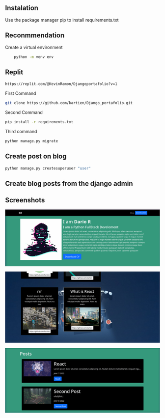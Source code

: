 ## Instalation 
Use the package manager pip to install requirements.txt

## Reconmmendation 

Create a virtual environment

```bash
    python -m venv env
```

## Replit 

```bash
https://replit.com/@KevinRamon/Djangoportafolio?v=1
```

First Command 
```bash
git clone https://github.com/kartien/Django_portafolio.git
```

Second Command
```bash 
pip install -r requirements.txt
```
Third command 
```bash
python manage.py migrate
```
## Create post on blog
```bash
python manage.py createsuperuser "user"
```
## Create blog posts from the django admin
## Screenshots
![Image](/docs/cap1.png)

![Image](/docs/cap2.png)

![Image](/docs/cap3.png)

